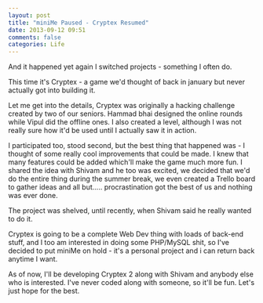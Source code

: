```yaml
---
layout: post
title: "miniMe Paused - Cryptex Resumed"
date: 2013-09-12 09:51
comments: false
categories: Life
---
```


And it happened yet again I switched projects - something I often do.

This time it's Cryptex - a game we'd thought of back in january but never actually got into building it.

<!-- more -->

Let me get into the details, Cryptex was originally a hacking challenge created by two of our seniors. Hammad bhai designed the online rounds while Vipul did the offline ones. I also created a level, although I was not really sure how it'd be used until I actually saw it in action.

I participated too, stood second, but the best thing that happened was - I thought of some really cool improvements that could be made. I knew that many features could be added which'll make the game much more fun. I shared the idea with Shivam and he too was excited, we decided that we'd do the entire thing during the summer break, we even created a Trello board to gather ideas and all but..... procrastination got the best of us and nothing was ever done.

The project was shelved, until recently, when Shivam said he really wanted to do it.

Cryptex is going to be a complete Web Dev thing with loads of back-end stuff, and I too am interested in doing some PHP/MySQL shit, so I've decided to put miniMe on hold - it's a personal project and i can return back anytime I want.

As of now, I'll be developing Cryptex 2 along with Shivam and anybody else who is interested. I've never coded along with someone, so it'll be fun. Let's just hope for the best.
